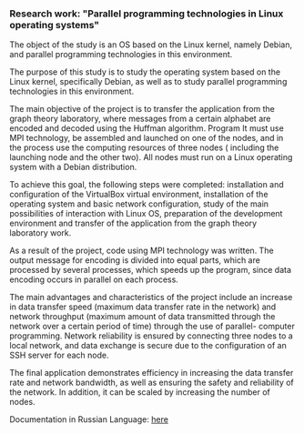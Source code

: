 ### Research work: "Parallel programming technologies in Linux operating systems"


The object of the study is an OS based on the Linux kernel, namely Debian,
and parallel programming technologies in this environment.

The purpose of this study is to study the operating system
based on the Linux kernel, specifically Debian, as well as to study
parallel programming technologies in this environment.

The main objective of the project is to transfer the application from
the graph theory laboratory, where messages
from a certain alphabet are encoded and decoded using the Huffman algorithm. Program
It must use MPI technology, be assembled and launched on one of
the nodes, and in the process use the computing resources of three nodes (
including the launching node and the other two). All nodes must run on
a Linux operating system with a Debian distribution.


To achieve this goal, the following steps were completed: installation and
configuration of the VirtualBox virtual environment, installation of the operating system and basic
network configuration, study of the main possibilities of interaction with Linux OS,
preparation of the development environment and transfer of the application from
the graph theory laboratory work.


As a result of the project, code using MPI technology was written. The
output message for encoding is divided into equal parts, which are processed
by several processes, which speeds up the program, since
data encoding occurs in parallel on each process.


The main advantages and characteristics of the project include an increase
in data transfer speed (maximum data transfer rate in the network) and
network throughput (maximum amount of data transmitted
through the network over a certain period of time) through the use of parallel-
computer programming. Network reliability is ensured by connecting
three nodes to a local network, and data exchange is secure due
to the configuration of an SSH server for each node.


The final application demonstrates efficiency in increasing
the data transfer rate and network bandwidth, as well as ensuring
the safety and reliability of the network. In addition, it can be scaled by
increasing the number of nodes.



Documentation in Russian Language: [here]()

